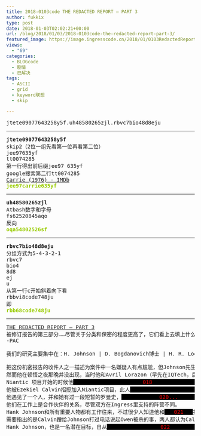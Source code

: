 ```yaml
---
title: 2018-0103code THE REDACTED REPORT – PART 3
author: fukkix
type: post
date: 2018-01-03T02:02:21+00:00
url: /blog/2018/01/03/2018-0103code-the-redacted-report-part-3/
featured_image: https://image.ingresscode.cn/2018/01/0103RedactedReport3.png?x-oss-process=image/resize,m_fill,w_700,h_220
views:
  - "69"
categories:
  - BLOGcode
  - 剧情
  - 已解决
tags:
  - ASCII
  - grid
  - keyword联想
  - skip

---
```

<pre>jtete09077643258y5f.uh48580265zjl.rbvc7bio48d8eju<!--more--></pre>

* * *

<pre><strong>jtete09077643258y5f
</strong>skip2（2位一组先看第一位再看第二位）
jee97635yf
tt0074285
第一行得出前后缀jee97 635yf
google搜索第二行tt0074285
<a href="http://www.imdb.com/title/tt0074285/">Carrie (1976) - IMDb</a>
<span style="color: #99cc00;"><strong>jee97carrie635yf</strong></span></pre>

* * *

<pre><strong>uh48580265zjl
</strong>Atbash数字和字母
fs62520845aqo
反向<strong>
<span style="color: #99cc00;">oqa54802526sf</span></strong></pre>

* * *

<pre><strong>rbvc7bio48d8eju
</strong>分组方式为5-4-3-2-1
rbvc7
bio4
8d8
ej
u
从第一行c开始斜着向下看
rbbvi8code748ju
即<strong>
<span style="color: #99cc00;">rbb68code748ju</span></strong></pre>

* * *

<pre><a href="http://investigate.ingress.com/2018/01/03/the-redacted-report-part-3/">THE REDACTED REPORT – PART 3
</a>被修订报告的第三部分……尽管关于分类和保密的程度更高了，它们看上去填上什么都可以，不过……在我看来无论是谁创建的这份报告，希望他们可以公开……
-PAC

我们的研究主要集中在：H. Johnson | D. Bogdanovich博士 | H. R. Loeb(又名P. A. Chapeau)| “Acolyte”(很可能就是T.Klippe) | M. Hannah | A. Tsukasa |  “检测算法”(ADA)

把这份机密报告的收件人之一描述为案件中一名嫌疑人有点尴尬，但Johnson先生同时牵涉到Niantic项目和EXO5异常。
然而他在顿悟之夜那晚并没出现，当时他和Avril Lorazon（早先在IQTech，后来去了Hulong）在旧金山的一场异常活动相遇。在Calvin和Phillips被杀害的时候他不在华盛顿，而且Ken Owen被杀的时候他正在加州的伯班克。
Niantic 项目开始的时候他<span style="background-color: black; color: black;">0000000000000000000000<span style="color: #ff0000;">018</span>0000000000000000000000000000000000<span style="color: #ff0000;">...018...</span>0000000000000000000000000000000000000000000<span style="color: #ff0000;">...018</span>0000000000000000000000000</span>
他被Ezekiel Calvin招揽加入Niantic项目，此人<span style="background-color: black; color: black;">000000000000000000000000000<span style="color: #ff0000;">019...</span>0000000000000000000000000000000000000000000000000000000000000000000000<span style="color: #ff0000;">...019</span>0000000000000000000000</span>
他遇见了一个人，并和她有过一段短暂的罗曼史，<span style="background-color: black; color: black;">000000000000<span style="color: #ff0000;">020...</span>000000000000000000000000000000000000000<span style="color: #ff0000;">...020...</span>00000000000000000000000000000000000000000000000000000000000000<span style="color: #ff0000;">...020...</span>000000000000000000000000000000<span style="color: #ff0000;">...020</span></span>
他们在工作上是合作伙伴的关系，尽管双方在Ingress里支持的阵营不同。
Hank Johnson和所有重要人物都有工作往来，不过很少人知道他和<span style="background-color: black; color: black;">000<span style="color: #ff0000;">021</span>000</span>打过交道。
需要指出的是Calvin蹭给Johnson打过电话说起Owen被杀的事，两人都认为Calvin自身应该保持“低调”。
Hank Johnson，也是一名潜在目标，自从<span style="background-color: black; color: black;">00000000000000000<span style="color: #ff0000;">022</span>00000000000000000</span>以来一直在“秘密地点”。</pre>